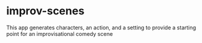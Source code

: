 # improv-scenes
This app generates characters, an action, and a setting to provide a starting point for an improvisational comedy scene
